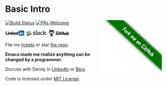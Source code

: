 # Basic Intro
<a href="https://github.com/DennyZhang?tab=followers"><img align="right" width="200" height="183" src="https://raw.githubusercontent.com/USDevOps/mywechat-slack-group/master/images/fork_github.png"/></a>

[![Build Status](https://travis-ci.org/DennyZhang/Denny-s-emacs-configuration.svg?branch=master)](https://travis-ci.org/DennyZhang/Denny-s-emacs-configuration) [![PRs Welcome](https://img.shields.io/badge/PRs-welcome-brightgreen.svg)](http://makeapullrequest.com)

[![LinkedIn](https://raw.githubusercontent.com/USDevOps/mywechat-slack-group/master/images/linkedin.png)](https://www.linkedin.com/in/dennyzhang001) [![Slack](https://raw.githubusercontent.com/USDevOps/mywechat-slack-group/master/images/slack.png)](http://slack.dennyzhang.com) [![Github](https://raw.githubusercontent.com/USDevOps/mywechat-slack-group/master/images/github.png)](https://github.com/DennyZhang)

File me [tickets](https://github.com/DennyZhang/Denny-s-emacs-configuration/issues) or star [the repo](https://github.com/DennyZhang/Denny-s-emacs-configuration).

**Emacs made me realize anything can be changed by a programmer.**

Discuss with Denny in [LinkedIn](https://www.linkedin.com/in/dennyzhang001) or [Blog](https://www.dennyzhang.com).

Code is licensed under [MIT License](https://www.dennyzhang.com/wp-content/mit_license.txt).
